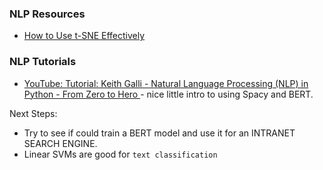 ### NLP Resources

- [How to Use t-SNE Effectively](https://distill.pub/2016/misread-tsne/)



### NLP Tutorials
- [YouTube: Tutorial: Keith Galli - Natural Language Processing (NLP) in Python - From Zero to Hero ](https://www.youtube.com/watch?v=vyOgWhwUmec) - nice little intro to using Spacy and BERT.

Next Steps:
- Try to see if could train a BERT model and use it for an INTRANET SEARCH ENGINE.
- Linear SVMs are good for `text classification`

